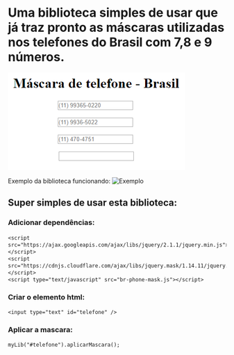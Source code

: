 # Uma biblioteca simples de usar que já traz pronto as máscaras utilizadas nos telefones do Brasil com 7,8 e 9 números.

![Exemplo](https://github.com/williansmartins/biblioteca-javascript-telefone/blob/master/exemplo.png?raw=true)

Exemplo da biblioteca funcionando:
![Exemplo](https://williansmartins.github.io/biblioteca-javascript-telefone/)

## Super simples de usar esta biblioteca:

### Adicionar dependências:
```
<script src="https://ajax.googleapis.com/ajax/libs/jquery/2.1.1/jquery.min.js"></script>
<script src="https://cdnjs.cloudflare.com/ajax/libs/jquery.mask/1.14.11/jquery.mask.min.js"></script>
<script type="text/javascript" src="br-phone-mask.js"></script>
```

### Criar o elemento html:
```
<input type="text" id="telefone" />
```

### Aplicar a mascara:
```
myLib("#telefone").aplicarMascara();
```
